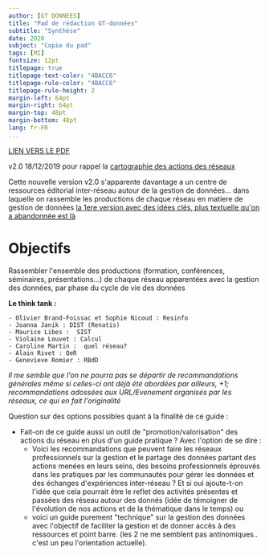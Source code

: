 ```yaml
---
author: [GT DONNEES]
title: "Pad de rédaction GT-données"
subtitle: "Synthèse"
date: 2020
subject: "Copie du pad"
tags: [MI]
fontsize: 12pt
titlepage: true
titlepage-text-color: "4BACC6"
titlepage-rule-color: "4BACC6"
titlepage-rule-height: 2
margin-left: 64pt
margin-right: 64pt
margin-top: 48pt
margin-bottom: 48pt
lang: fr-FR
...
```


[LIEN VERS LE PDF](synthese_2020.pdf)

v2.0  18/12/2019
pour rappel la [cartographie des actions des réseaux](http://www.cnrs.fr/mi/IMG/pdf/gtinterreseaux-cartosynthesev6.pdf)

Cette nouvelle version v2.0 s'apparente davantage a un centre de ressources éditorial inter-réseau autour de la gestion de données...
dans laquelle on rassemble les productions de chaque réseau en matiere de gestion de données
[la 1ere version avec des idées clés, plus textuelle qu'on a abandonnée est là](https://etherpad.in2p3.fr/p/gbp-donnees)

# Objectifs

Rassembler l'ensemble des productions (formation, conférences, séminaires, présentations...) de chaque réseau apparentées avec la gestion des données, par phase du cycle de vie des données

**Le think tank :**

    - Olivier Brand-Foissac et Sophie Nicoud : Resinfo
    - Joanna Janik : DIST (Renatis)
    - Maurice Libes :  SIST
    - Violaine Louvet : Calcul
    - Caroline Martin :  quel réseau?
    - Alain Rivet : QeR
    - Genevieve Romier : RBdD

*Il me semble que l'on ne pourra pas se départir de recommandations générales même si celles-ci ont déjà été abordées par ailleurs,
+1;  recommandations adossées aux URL/Evenement organisés par les réseaux, ce qui en fait l'originalité*


Question sur des options possibles quant à la finalité de ce guide  :

- Fait-on de ce guide aussi  un outil de "promotion/valorisation" des actions du réseau en plus d'un guide pratique ? Avec l'option de se dire :
   -  Voici les recommandations que peuvent faire les réseaux professionnels sur la gestion et le partage des données partant des actions menées en leurs seins, des besoins professionnels éprouvés dans les pratiques par les communautés pour gérer les données  et des échanges d'expériences inter-réseau ? Et si oui ajoute-t-on l'idée que cela pourrait être le reflet des activités présentes et passées des réseau autour des donnés (idée de témoigner de l'évolution de nos actions et de la thématique dans le temps)
   ou
   - voici un guide purement "technique" sur la gestion des données avec l'objectif de faciliter la gestion et de donner accès à des ressources et point barre.
   (les 2 ne me semblent pas antinomiques.. c'est un peu l'orientation actuelle).
